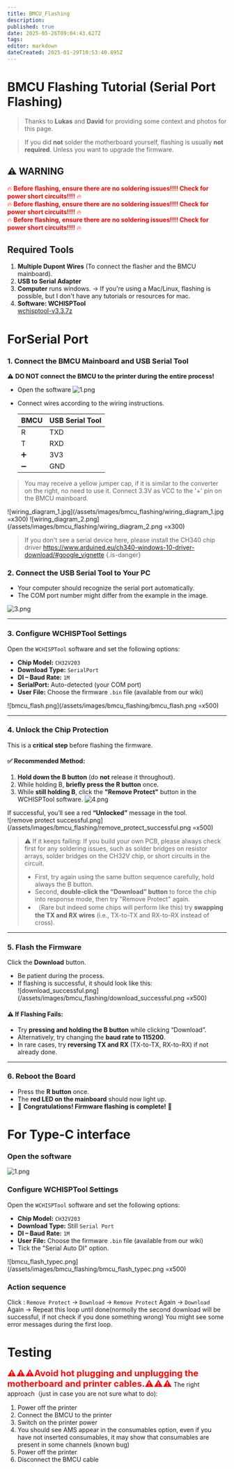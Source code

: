 ```yaml
---
title: BMCU_Flashing
description: 
published: true
date: 2025-05-26T09:04:43.627Z
tags: 
editor: markdown
dateCreated: 2025-01-29T10:53:40.895Z
---
```


# **BMCU Flashing Tutorial (Serial Port Flashing)**

> Thanks to **Lukas** and **David** for providing some context and photos for this page.



> If you did **not** solder the motherboard yourself, flashing is usually **not required**. Unless you want to upgrade the firmware.  


## ⚠️ **WARNING**  
<span style="color:red">🔥 **Before flashing, ensure there are no soldering issues!!!! Check for power short circuits!!!!** 🔥  
🔥 **Before flashing, ensure there are no soldering issues!!!! Check for power short circuits!!!!** 🔥  
🔥 **Before flashing, ensure there are no soldering issues!!!! Check for power short circuits!!!!** 🔥  
</span>

## **Required Tools**
1. **Multiple Dupont Wires** (To connect the flasher and the BMCU mainboard).  
2. **USB to Serial Adapter** 
3. **Computer** runs windows.  -> If you're using a Mac/Linux, flashing is possible, but I don't have any tutorials or resources for mac.
4. **Software: WCHISPTool**  
[wchisptool-v3.3.7z](/assets/files/wchisptool-v3.3.7z)

# ForSerial Port 

### 1. **Connect the BMCU Mainboard and USB Serial Tool**

⚠️ **DO NOT connect the BMCU to the printer during the entire process!**  

- Open the software
![1.png](/assets/images/bmcu_flashing/1.png)


- Connect wires according to the wiring instructions.
  
  
  |BMCU|USB Serial Tool|
  |---|---|
  |R | TXD|
  |T | RXD|
  |➕ | 3V3|
  |➖|GND |
  
>You may receive a yellow jumper cap, if it is similar to the converter on the right, no need to use it.
> Connect 3.3V as VCC to the '+' pin on the BMCU mainboard.
  
![wiring_diagram_1.jpg](/assets/images/bmcu_flashing/wiring_diagram_1.jpg =x300)
![wiring_diagram_2.png](/assets/images/bmcu_flashing/wiring_diagram_2.png =x300)
  
> If you don't see a serial device here, please install the CH340 chip driver
> https://www.arduined.eu/ch340-windows-10-driver-download/#google_vignette
{.is-danger}


### 2. **Connect the USB Serial Tool to Your PC**

- Your computer should recognize the serial port automatically.
- The COM port number might differ from the example in the image.  


![3.png](/assets/images/bmcu_flashing/3.png)

---
  
  ### 3. **Configure WCHISPTool Settings**

Open the `WCHISPTool` software and set the following options:

- **Chip Model:** `CH32V203`  
- **Download Type:** `SerialPort`  
- **DI – Baud Rate:** `1M`  
- **SerialPort:** Auto-detected (your COM port)  
- **User File:** Choose the firmware `.bin` file (available from our wiki)  

![bmcu_flash.png](/assets/images/bmcu_flashing/bmcu_flash.png =x500)

---

### 4. **Unlock the Chip Protection**

This is a **critical step** before flashing the firmware.

#### ✅ Recommended Method:


1. **Hold down the B button** (do **not** release it throughout).
2. While holding B, **briefly press the R button** once.
3. While **still holding B**, click the **"Remove Protect"** button in the WCHISPTool software.
![4.png](/assets/images/bmcu_flashing/4.png )

If successful, you’ll see a red **“Unlocked”** message in the tool.  
![remove protect successful.png](/assets/images/bmcu_flashing/remove_protect_successful.png =x500)

> ⚠️ If it keeps failing:
> If you build your own PCB, please always check first for any soldering issues, such as solder bridges on resistor arrays, solder bridges on the CH32V chip, or short circuits in the circuit.
> - First, try again using the same button sequence carefully, hold always the B button.
> - Second, **double-click the “Download” button** to force the chip into response mode, then try "Remove Protect" again.
> - （Rare but indeed some chips will perform like this) try **swapping the TX and RX wires** (i.e., TX-to-TX and RX-to-RX instead of cross).

---



### 5. **Flash the Firmware**

Click the **Download** button.

- Be patient during the process.
- If flashing is successful, it should look like this:  
![download_successful.png](/assets/images/bmcu_flashing/download_successful.png =x500)

#### ⚠️ If Flashing Fails:

- Try **pressing and holding the B button** while clicking “Download”.
- Alternatively, try changing the **baud rate to 115200**.
- In rare cases, try **reversing TX and RX** (TX-to-TX, RX-to-RX) if not already done.

---

### 6. **Reboot the Board**

- Press the **R button** once.
- The **red LED on the mainboard** should now light up.
- 🎉 **Congratulations! Firmware flashing is complete!** 🎉
  
# For Type-C interface
  
### Open the software
![1.png](/assets/images/bmcu_flashing/1.png)
  
### Configure WCHISPTool Settings

Open the `WCHISPTool` software and set the following options:

- **Chip Model:** `CH32V203`  
- **Download Type:** Still `Serial Port`  
- **DI – Baud Rate:** `1M`  
- **User File:** Choose the firmware `.bin` file (available from our wiki)  
- Tick the "Serial Auto DI" option.
  
![bmcu_flash_typec.png](/assets/images/bmcu_flashing/bmcu_flash_typec.png =x500)
  
### Action sequence

  Click : `Remove Protect` -> `Download` -> `Remove Protect` Again -> `Download` Again -> Repeat this loop until done(normolly the second download will be successful, if not check if you done something wrong)
  You might see some error messages during the first loop.
  
# Testing  

<span style="color:red;font-size: 20px"><b> ⚠️⚠️⚠️Avoid hot plugging and unplugging the motherboard and printer cables.⚠️⚠️⚠️</span></b>
The right approach（just in case you are not sure what to do):
1. Power off the printer
1. Connect the BMCU to the printer
1. Switch on the printer power
1. You should see AMS appear in the consumables option, even if you have not inserted consumables, it may show that consumables are present in some channels (known bug)
1. Power off the printer
1. Disconnect the BMCU cable
